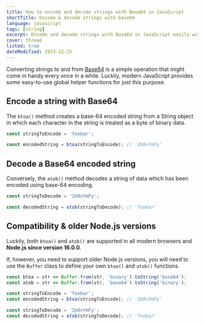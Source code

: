 ```yaml
---
title: How to encode and decode strings with Base64 in JavaScript
shortTitle: Encode & decode strings with base64
language: javascript
tags: [string]
excerpt: Encode and decode strings with Base64 in JavaScript easily with these code snippets.
cover: thread
listed: true
dateModified: 2023-12-25
---
```


Converting strings to and from [Base64](https://en.wikipedia.org/wiki/Base64) is a simple operation that might come in handy every once in a while. Luckily, modern JavaScript provides some easy-to-use global helper functions for just this purpose.

## Encode a string with Base64

The `btoa()` method creates a base-64 encoded string from a String object in which each character in the string is treated as a byte of binary data.

```js
const stringToEncode = 'foobar';

const encodedString = btoa(stringToEncode); // 'Zm9vYmFy'
```

## Decode a Base64 encoded string

Conversely, the `atob()` method decodes a string of data which has been encoded using base-64 encoding.

```js
const stringToDecode = 'Zm9vYmFy';

const decodedString = atob(stringToDecode); // 'foobar'
```

## Compatibility & older Node.js versions

<baseline-support featureId="base64encodedecode">
</baseline-support>

Luckily, both `btoa()` and `atob()` are supported in all modern browsers and **Node.js since version 16.0.0**.

If, however, you need to support older Node.js versions, you will need to use the `Buffer` class to define your own `btoa()` and `atob()` functions.

```js
const btoa = str => Buffer.from(str, 'binary').toString('base64');
const atob = str => Buffer.from(str, 'base64').toString('binary');

const stringToEncode = 'foobar';
const encodedString = btoa(stringToEncode); // 'Zm9vYmFy'

const stringToDecode = 'Zm9vYmFy';
const decodedString = atob(stringToDecode); // 'foobar'
```


